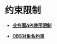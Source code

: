 # 约束限制<a name="ges_03_0131"></a>

-   **[业务面API使用限制](业务面API使用限制.md)**  

-   **[OBS对象名约束](OBS对象名约束.md)**  



